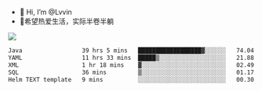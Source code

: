 - 👋 Hi, I’m @Lvvin
- 🍎希望热爱生活，实际半卷半躺
<!--
👀 I’m interested in ...
- 🌱 I’m currently learning ...
- 💞️ I’m looking to collaborate on ...
- 📫 How to reach me ...
->

<!---
Lvvin/Lvvin is a ✨ special ✨ repository because its `README.md` (this file) appears on your GitHub profile.
You can click the Preview link to take a look at your changes.

![Lvvin's GitHub stats](https://github-readme-stats.vercel.app/api?username=Lvvin&theme=default&show_icons=true&count_private=true)
--->

<a href="https://github.com/anuraghazra/github-readme-stats">
  <img align="center" src="https://github-readme-stats-lvvins-projects.vercel.app/api?username=Lvvin&theme=default&show_icons=true&count_private=true" />
</a>

<!--START_SECTION:waka-->

```txt
Java                 39 hrs 5 mins   ██████████████████▓░░░░░░   74.04 %
YAML                 11 hrs 33 mins  █████▒░░░░░░░░░░░░░░░░░░░   21.88 %
XML                  1 hr 18 mins    ▓░░░░░░░░░░░░░░░░░░░░░░░░   02.49 %
SQL                  36 mins         ▒░░░░░░░░░░░░░░░░░░░░░░░░   01.17 %
Helm TEXT template   9 mins          ░░░░░░░░░░░░░░░░░░░░░░░░░   00.30 %
```

<!--END_SECTION:waka-->


